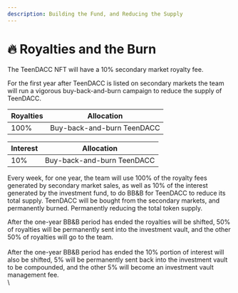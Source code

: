 ```yaml
---
description: Building the Fund, and Reducing the Supply
---
```


# 🔥 Royalties and the Burn

The TeenDACC NFT will have a 10% secondary market royalty fee.

For the first year after TeenDACC is listed on secondary markets the team will run a vigorous buy-back-and-burn campaign to reduce the supply of TeenDACC.

| Royalties | Allocation                 |
| --------- | -------------------------- |
| 100%      | Buy-back-and-burn TeenDACC |

| Interest | Allocation                 |
| -------- | -------------------------- |
| 10%      | Buy-back-and-burn TeenDACC |

Every week, for one year, the team will use 100% of the royalty fees generated by secondary market sales, as well as 10% of the interest generated by the investment fund, to do BB\&B for TeenDACC to reduce its total supply. TeenDACC will be bought from the secondary markets, and permanently burned. Permanently reducing the total token supply.

After the one-year BB\&B period has ended the royalties will be shifted, 50% of royalties will be permanently sent into the investment vault, and the other 50% of royalties will go to the team.\
\
After the one-year BB\&B period has ended the 10% portion of interest will also be shifted, 5% will be permanently sent back into the investment vault to be compounded, and the other 5% will become an investment vault management fee.\
\
